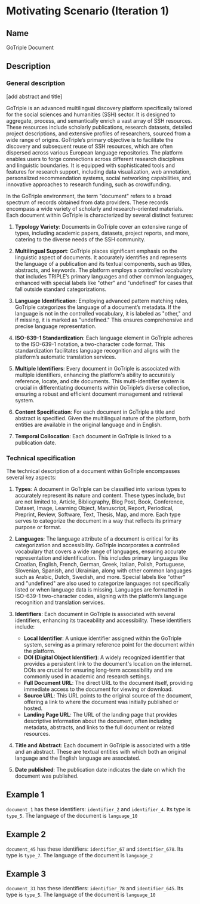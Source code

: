 # Motivating Scenario (Iteration 1)

## Name
GoTriple Document
## Description

### General description

[add abstract and title]

GoTriple is an advanced multilingual discovery platform specifically tailored for the social sciences and humanities (SSH) sector. It is designed to aggregate, process, and semantically enrich a vast array of SSH resources. These resources include scholarly publications, research datasets, detailed project descriptions, and extensive profiles of researchers, sourced from a wide range of origins. GoTriple’s primary objective is to facilitate the discovery and subsequent reuse of SSH resources, which are often dispersed across various European language repositories. The platform enables users to forge connections across different research disciplines and linguistic boundaries. It is equipped with sophisticated tools and features for research support, including data visualization, web annotation, personalized recommendation systems, social networking capabilities, and innovative approaches to research funding, such as crowdfunding.

In the GoTriple environment, the term "document" refers to a broad spectrum of records obtained from data providers. These records encompass a wide variety of scholarly and research-oriented materials. Each document within GoTriple is characterized by several distinct features:

1. **Typology Variety**: Documents in GoTriple cover an extensive range of types, including academic papers, datasets, project reports, and more, catering to the diverse needs of the SSH community.

2. **Multilingual Support**: GoTriple places significant emphasis on the linguistic aspect of documents. It accurately identifies and represents the language of a publication and its textual components, such as titles, abstracts, and keywords. The platform employs a controlled vocabulary that includes TRIPLE’s primary languages and other common languages, enhanced with special labels like "other" and "undefined" for cases that fall outside standard categorizations.

3. **Language Identification**: Employing advanced pattern matching rules, GoTriple categorizes the language of a document’s metadata. If the language is not in the controlled vocabulary, it is labeled as "other," and if missing, it is marked as "undefined." This ensures comprehensive and precise language representation.

4. **ISO-639-1 Standardization**: Each language element in GoTriple adheres to the ISO-639-1 notation, a two-character code format. This standardization facilitates language recognition and aligns with the platform’s automatic translation services.

5. **Multiple Identifiers**: Every document in GoTriple is associated with multiple identifiers, enhancing the platform's ability to accurately reference, locate, and cite documents. This multi-identifier system is crucial in differentiating documents within GoTriple’s diverse collection, ensuring a robust and efficient document management and retrieval system.

6. **Content Specification**: For each document in GoTriple a title and abstract is specified. Given the multilingual nature of the platform, both entities are available in the original language and in English.

7. **Temporal Collocation**: Each document in GoTriple is linked to a publication date.

### Technical specification

The technical description of a document within GoTriple encompasses several key aspects:

1. **Types**: A document in GoTriple can be classified into various types to accurately represent its nature and content. These types include, but are not limited to, Article, Bibliography, Blog Post, Book, Conference, Dataset, Image, Learning Object, Manuscript, Report, Periodical, Preprint, Review, Software, Text, Thesis, Map, and more. Each type serves to categorize the document in a way that reflects its primary purpose or format.

2. **Languages**: The language attribute of a document is critical for its categorization and accessibility. GoTriple incorporates a controlled vocabulary that covers a wide range of languages, ensuring accurate representation and identification. This includes primary languages like Croatian, English, French, German, Greek, Italian, Polish, Portuguese, Slovenian, Spanish, and Ukrainian, along with other common languages such as Arabic, Dutch, Swedish, and more. Special labels like "other" and "undefined" are also used to categorize languages not specifically listed or when language data is missing. Languages are formatted in ISO-639-1 two-character codes, aligning with the platform’s language recognition and translation services.

3. **Identifiers**: Each document in GoTriple is associated with several identifiers, enhancing its traceability and accessibility. These identifiers include:

   - **Local Identifier**: A unique identifier assigned within the GoTriple system, serving as a primary reference point for the document within the platform.
   - **DOI (Digital Object Identifier)**: A widely recognized identifier that provides a persistent link to the document's location on the internet. DOIs are crucial for ensuring long-term accessibility and are commonly used in academic and research settings.
   - **Full Document URL**: The direct URL to the document itself, providing immediate access to the document for viewing or download.
   - **Source URL**: This URL points to the original source of the document, offering a link to where the document was initially published or hosted.
   - **Landing Page URL**: The URL of the landing page that provides descriptive information about the document, often including metadata, abstracts, and links to the full document or related resources.

4. **Title and Abstract**: Each document in GoTriple is associated with a title and an abstract. These are textual entities with which both an original language and the English language are associated.

5. **Date published**: The publication date indicates the date on which the document was published.

## Example 1

`document_1` has these identifiers: `identifier_2` and `identifier_4`. Its type is `type_5`. The language of the document is `language_10`


## Example 2

`document_45` has these identifiers: `identifier_67` and `identifier_678`. Its type is `type_7`. The language of the document is `language_2`


## Example 3

`document_31` has these identifiers: `identifier_78` and `identifier_645`. Its type is `type_5`. The language of the document is `language_10`
